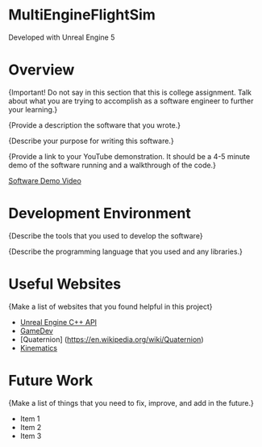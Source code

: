 # MultiEngineFlightSim

Developed with Unreal Engine 5


# Overview

{Important!  Do not say in this section that this is college assignment.  Talk about what you are trying to accomplish as a software engineer to further your learning.}

{Provide a description the software that you wrote.}

{Describe your purpose for writing this software.}

{Provide a link to your YouTube demonstration.  It should be a 4-5 minute demo of the software running and a walkthrough of the code.}

[Software Demo Video](https://www.loom.com/share/3b98fe545f464546839c9480ed1c0d08)

# Development Environment

{Describe the tools that you used to develop the software}

{Describe the programming language that you used and any libraries.}

# Useful Websites

{Make a list of websites that you found helpful in this project}
* [Unreal Engine C++ API](https://docs.unrealengine.com/5.0/en-US/API/)
* [GameDev](https://www.gamedev.tv/)
* [Quaternion] (https://en.wikipedia.org/wiki/Quaternion)
* [Kinematics](https://www.khanacademy.org/science/physics/one-dimensional-motion/kinematic-formulas/a/what-are-the-kinematic-formulas)

# Future Work

{Make a list of things that you need to fix, improve, and add in the future.}
* Item 1
* Item 2
* Item 3
